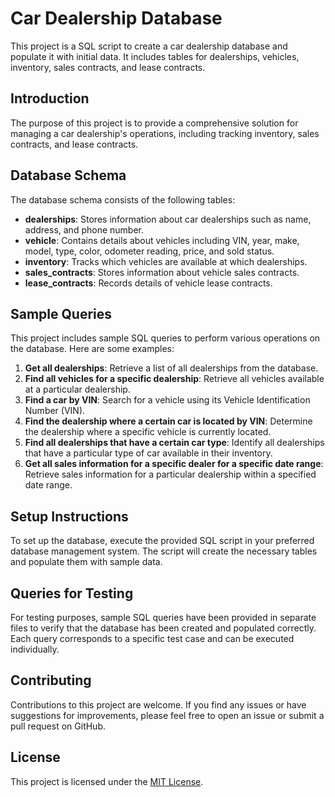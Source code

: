 # Car Dealership Database

This project is a SQL script to create a car dealership database and populate it with initial data. It includes tables for dealerships, vehicles, inventory, sales contracts, and lease contracts.

## Introduction

The purpose of this project is to provide a comprehensive solution for managing a car dealership's operations, including tracking inventory, sales contracts, and lease contracts.

## Database Schema

The database schema consists of the following tables:

- **dealerships**: Stores information about car dealerships such as name, address, and phone number.
- **vehicle**: Contains details about vehicles including VIN, year, make, model, type, color, odometer reading, price, and sold status.
- **inventory**: Tracks which vehicles are available at which dealerships.
- **sales_contracts**: Stores information about vehicle sales contracts.
- **lease_contracts**: Records details of vehicle lease contracts.

## Sample Queries

This project includes sample SQL queries to perform various operations on the database. Here are some examples:

1. **Get all dealerships**: Retrieve a list of all dealerships from the database.
2. **Find all vehicles for a specific dealership**: Retrieve all vehicles available at a particular dealership.
3. **Find a car by VIN**: Search for a vehicle using its Vehicle Identification Number (VIN).
4. **Find the dealership where a certain car is located by VIN**: Determine the dealership where a specific vehicle is currently located.
5. **Find all dealerships that have a certain car type**: Identify all dealerships that have a particular type of car available in their inventory.
6. **Get all sales information for a specific dealer for a specific date range**: Retrieve sales information for a particular dealership within a specified date range.

## Setup Instructions

To set up the database, execute the provided SQL script in your preferred database management system. The script will create the necessary tables and populate them with sample data.

## Queries for Testing

For testing purposes, sample SQL queries have been provided in separate files to verify that the database has been created and populated correctly. Each query corresponds to a specific test case and can be executed individually.

## Contributing

Contributions to this project are welcome. If you find any issues or have suggestions for improvements, please feel free to open an issue or submit a pull request on GitHub.

## License

This project is licensed under the [MIT License](LICENSE).
